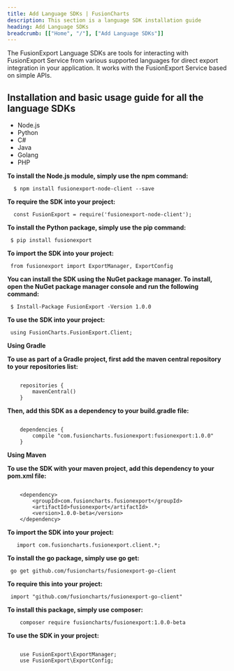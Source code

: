```yaml
---
title: Add Language SDKs | FusionCharts
description: This section is a language SDK installation guide
heading: Add Language SDKs
breadcrumb: [["Home", "/"], ["Add Language SDKs"]]
---
```


The FusionExport Language SDKs are tools for interacting with FusionExport Service from various supported languages for direct export integration in your application. It works with the FusionExport Service based on simple APIs.

## Installation and basic usage guide for all the language SDKs

<div class="code-wrapper">
<ul class="code-tabs extra-tabs">
    <li class="active"><a data-toggle="nodejs">Node.js</a></li>
    <li><a data-toggle="python">Python</a></li>
    <li><a data-toggle="csharp">C#</a></li>
    <li><a data-toggle="java">Java</a></li>
    <li><a data-toggle="golang">Golang</a></li>
    <li><a data-toggle="php">PHP</a></li>
</ul>

<div class="tab-content extra-tabs">
<div class="tab nodejs-tab active">
<strong>To install the Node.js module, simply use the npm command:</strong>
<pre><code class="language-javscript">	$ npm install fusionexport-node-client --save</code></pre>
<strong>To require the SDK into your project:</strong>
<pre><code class="language-javscript">	const FusionExport = require('fusionexport-node-client');</code></pre>
</div>

<div class="tab python-tab">
<strong>To install the Python package, simply use the pip command:</strong>
<pre><code class="language-python">	$ pip install fusionexport</code></pre>
<strong>To import the SDK into your project:</strong>
<pre><code class="language-python">	from fusionexport import ExportManager, ExportConfig</code></pre>
</div>

<div class="tab csharp-tab">
<strong>You can install the SDK using the NuGet package manager. To install, open the NuGet package manager console and run the following command:</strong>
<pre><code class="language-cs">	$ Install-Package FusionExport -Version 1.0.0</code></pre>
<strong>To use the SDK into your project:</strong>
<pre><code class="language-cs">	using FusionCharts.FusionExport.Client; </code></pre>
</div>

<div class="tab java-tab">
<p><strong>Using Gradle</strong></p>
<strong>To use as part of a Gradle project, first add the maven central repository to your repositories list:</strong>
<pre><code class="language-java">
	repositories {
		mavenCentral()
	}
</code></pre>
<strong>Then, add this SDK as a dependency to your build.gradle file:</strong>
<pre><code class="language-java">
	dependencies {
		compile "com.fusioncharts.fusionexport:fusionexport:1.0.0"
	}
</code></pre>
<p><strong>Using Maven</strong></p>
<strong>To use the SDK with your maven project, add this dependency to your pom.xml file:</strong>
<pre><code class="language-java">
	&lt;dependency&gt;
		&lt;groupId&gt;com.fusioncharts.fusionexport&lt;/groupId&gt;
		&lt;artifactId&gt;fusionexport&lt;/artifactId&gt;
		&lt;version&gt;1.0.0-beta&lt;/version&gt;
	&lt;/dependency&gt;
</code></pre>
<strong>To import the SDK into your project:</strong>
<pre><code class="language-java">	import com.fusioncharts.fusionexport.client.*; </code></pre> </div>
<div class="tab golang-tab">
<strong>To install the go package, simply use go get:</strong>
<pre><code class="language-go">	go get github.com/fusioncharts/fusionexport-go-client </code></pre>
<strong>To require this into your project:</strong>
<pre><code class="language-go">	import "github.com/fusioncharts/fusionexport-go-client"</code></pre>
</div>

<div class="tab php-tab">
<strong>To install this package, simply use composer:</strong>
<pre><code class="language-php">	composer require fusioncharts/fusionexport:1.0.0-beta</code></pre>
<strong>To use the SDK in your project:</strong>
<pre><code class="language-php">
	use FusionExport\ExportManager;
	use FusionExport\ExportConfig;
</code></pre>
</div>
</div>
</div>